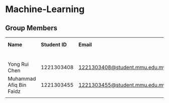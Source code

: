 # Machine-Learning

## Group Members

|            |                     |          |                             |
| ---------- | ------------------- | -------- | --------------------------- |  
| **Name**   | **Student ID**      | **Email** |**Topic for Lab Enhancement**|
| |            |   | K-Means|
| Yong Rui Chen |  1221303408            |  1221303408@student.mmu.edu.my | Linear Regression |
| Muhammad Afiq Bin Faidz |  1221303455  |  1221303455@student.mmu.edu.my |Logistic Regression|
| |               |    | |

